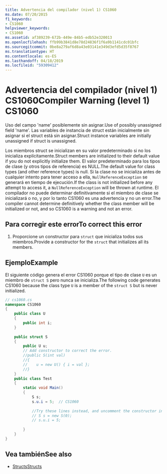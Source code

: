 ```yaml
---
title: Advertencia del compilador (nivel 1) CS1060
ms.date: 07/20/2015
f1_keywords:
- CS1060
helpviewer_keywords:
- CS1060
ms.assetid: af389239-672b-449e-84b5-edb52e320013
ms.openlocfilehash: ffb99b3841d8e78d24836f1f6a9b1141cdc01bfc
ms.sourcegitcommit: 0be8a279af6d8a43e03141e349d3efd5d35f8767
ms.translationtype: HT
ms.contentlocale: es-ES
ms.lasthandoff: 04/18/2019
ms.locfileid: "59309412"
---
```

# <a name="compiler-warning-level-1-cs1060"></a><span data-ttu-id="a9990-102">Advertencia del compilador (nivel 1) CS1060</span><span class="sxs-lookup"><span data-stu-id="a9990-102">Compiler Warning (level 1) CS1060</span></span>
<span data-ttu-id="a9990-103">Uso del campo 'name' posiblemente sin asignar.</span><span class="sxs-lookup"><span data-stu-id="a9990-103">Use of possibly unassigned field 'name'.</span></span> <span data-ttu-id="a9990-104">Las variables de instancia de struct están inicialmente sin asignar si el struct está sin asignar.</span><span class="sxs-lookup"><span data-stu-id="a9990-104">Struct instance variables are initially unassigned if struct is unassigned.</span></span>  
  
 <span data-ttu-id="a9990-105">Los miembros struct se inicializan en su valor predeterminado si no los inicializa explícitamente.</span><span class="sxs-lookup"><span data-stu-id="a9990-105">Struct members are initialized to their default value if you do not explicitly initialize them.</span></span> <span data-ttu-id="a9990-106">El valor predeterminado para los tipos de clase (y otros tipos de referencia) es NULL.</span><span class="sxs-lookup"><span data-stu-id="a9990-106">The default value for class types (and other reference types) is null.</span></span> <span data-ttu-id="a9990-107">Si la clase no se inicializa antes de cualquier intento para tener acceso a ella, `NullReferenceException` se generará en tiempo de ejecución.</span><span class="sxs-lookup"><span data-stu-id="a9990-107">If the class is not initialized before any attempt to access it, a `NullReferenceException` will be thrown at runtime.</span></span> <span data-ttu-id="a9990-108">El compilador no puede determinar definitivamente si el miembro de clase se inicializará o no, y por lo tanto CS1060 es una advertencia y no un error.</span><span class="sxs-lookup"><span data-stu-id="a9990-108">The compiler cannot determine definitively whether the class member will be initialized or not, and so CS1060 is a warning and not an error.</span></span>  
  
## <a name="to-correct-this-error"></a><span data-ttu-id="a9990-109">Para corregir este error</span><span class="sxs-lookup"><span data-stu-id="a9990-109">To correct this error</span></span>  
  
1. <span data-ttu-id="a9990-110">Proporcione un constructor para `struct` que inicializa todos sus miembros.</span><span class="sxs-lookup"><span data-stu-id="a9990-110">Provide a constructor for the `struct` that initializes all its members.</span></span>  
  
## <a name="example"></a><span data-ttu-id="a9990-111">Ejemplo</span><span class="sxs-lookup"><span data-stu-id="a9990-111">Example</span></span>  
 <span data-ttu-id="a9990-112">El siguiente código genera el error CS1060 porque el tipo de clase `U` es un miembro de `struct S` pero nunca se inicializa.</span><span class="sxs-lookup"><span data-stu-id="a9990-112">The following code generates CS1060 because the class type `U` is a member of the `struct S` but is never initialized.</span></span>  
  
```csharp  
// cs1060.cs  
namespace CS1060  
{      
    public class U  
    {  
        public int i;  
    }  
  
    public struct S  
    {  
        public U u;  
        // Add constructor to correct the error.  
        //public S(int val)  
        //{  
        //    u = new U() { i = val };  
        //}  
    }  
    public class Test  
    {  
        static void Main()  
        {  
            S s;  
            s.u.i = 5;  // CS1060  
  
            //Try these lines instead, and uncomment the constructor in S  
            // S s = new S(0);  
            // s.u.i = 5;  
  
        }  
    }    
}  
```  
  
## <a name="see-also"></a><span data-ttu-id="a9990-113">Vea también</span><span class="sxs-lookup"><span data-stu-id="a9990-113">See also</span></span>

- [<span data-ttu-id="a9990-114">Structs</span><span class="sxs-lookup"><span data-stu-id="a9990-114">Structs</span></span>](../../../csharp/programming-guide/classes-and-structs/structs.md)
